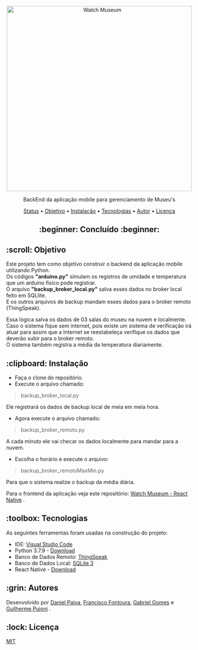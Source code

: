 <p align="center">
  <a href="#">
    <img src="https://raw.githubusercontent.com/danhpaiva/watch-museum-react-native/main/logo/Watch-Museum.png" width="500" alt="Watch Museum">
  </a>
</p>
<p align="center">
    BackEnd da aplicação mobile para gerenciamento de Museu's
</p>

<p align="center">
 <a href="#status">Status</a> • 
 <a href="#objetivo">Objetivo</a> •
 <a href="#instalacao">Instalação</a> • 
 <a href="#tecnologias">Tecnologias</a> • 
 <a href="#autor">Autor</a> • 
 <a href="#licenca">Licença</a> 
</p>

<h2 align="center" id=status> 
	:beginner: Concluído :beginner:
</h2>

<h2 id=objetivo>:scroll: Objetivo</h2>

Este projeto tem como objetivo construir o backend da aplicação mobile utilizando Python.<br>
Os códigos <strong>"arduino.py"</strong> simulam os registros de umidade e temperatura que um arduino físico pode registrar.<br>
O arquivo <strong>"backup_broker_local.py"</strong> salva esses dados no broker local feito em SQLlite.<br>
E os outros arquivos de backup mandam esses dados para o broker remoto (ThingSpeak). <br>

Essa lógica salva os dados de 03 salas do museu na nuvem e localmente.<br>
Caso o sistema fique sem internet, pois existe um sistema de verificação irá atuar para assim que a Internet se reestabeleça verifique os dados que deverão subir para o broker remoto.<br>
O sistema também registra a média da temperatura diariamente.

<h2 id=instalacao>:clipboard: Instalação</h2>

* Faça o clone do repositório.
* Execute o arquivo chamado:
> backup_broker_local.py

Ele registrará os dados de backup local de meia em meia hora.<br>
* Agora execute o arquivo chamado:
> backup_broker_remoto.py

A cada minuto ele vai checar os dados localmente para mandar para a nuvem.

* Escolha o horário e execute o arquivo:
> backup_broker_remotoMaxMin.py

Para que o sistema realize o backup da média diária.

Para o frontend da aplicação veja este repositório: 
[Watch Museum - React Native](https://github.com/danhpaiva/watch-museum-react-native) .

<h2 id=tecnologias>:toolbox: Tecnologias</h2>

As seguintes ferramentas foram usadas na construção do projeto:

- IDE: <a href="https://code.visualstudio.com/">Visual Studio Code</a>
- Python 3.7.9 - <a href="https://www.python.org/downloads/release/python-379/"> Download </a>
- Banco de Dados Remoto: <a href="https://thingspeak.com/">ThingSpeak</a>
- Banco de Dados Local: <a href="https://www.sqlite.org/download.html">SQLite 3</a>
- React Native - <a href="https://reactnative.dev/"> Download </a>

<h2 id=autor>:grin: Autores</h2>

Desenvolvido por <a href="https://www.linkedin.com/in/danhpaiva/" target="_blank">Daniel Paiva</a>,
<a href="https://www.linkedin.com/in/francisco-fontoura/" target="_blank">Francisco Fontoura</a>,
<a href="https://github.com/gab-gomes" target="_blank">Gabriel Gomes</a> e 
<a href="https://www.linkedin.com/in/guilhermepujoni/" target="_blank">Guilherme Pujoni</a> .

<h2 id=licenca>:lock: Licença</h2>
<a href="https://github.com/danhpaiva/login-csharp-sqlServer/blob/master/LICENSE" target="_blank">MIT</a>
